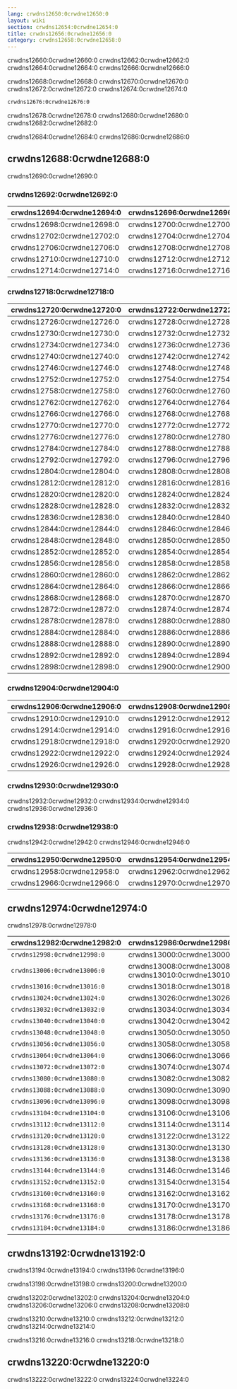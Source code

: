 ```yaml
---
lang: crwdns12650:0crwdne12650:0
layout: wiki
section: crwdns12654:0crwdne12654:0
title: crwdns12656:0crwdne12656:0
category: crwdns12658:0crwdne12658:0
---
```


crwdns12660:0crwdne12660:0 crwdns12662:0crwdne12662:0 crwdns12664:0crwdne12664:0 crwdns12666:0crwdne12666:0

crwdns12668:0crwdne12668:0 crwdns12670:0crwdne12670:0 crwdns12672:0crwdne12672:0 crwdns12674:0crwdne12674:0
```bash
crwdns12676:0crwdne12676:0
```
crwdns12678:0crwdne12678:0 crwdns12680:0crwdne12680:0 crwdns12682:0crwdne12682:0

crwdns12684:0crwdne12684:0 crwdns12686:0crwdne12686:0

## crwdns12688:0crwdne12688:0

crwdns12690:0crwdne12690:0

### crwdns12692:0crwdne12692:0
| crwdns12694:0crwdne12694:0 | crwdns12696:0crwdne12696:0 |
| -------------------------- | -------------------------- |
| crwdns12698:0crwdne12698:0 | crwdns12700:0crwdne12700:0 |
| crwdns12702:0crwdne12702:0 | crwdns12704:0crwdne12704:0 |
| crwdns12706:0crwdne12706:0 | crwdns12708:0crwdne12708:0 |
| crwdns12710:0crwdne12710:0 | crwdns12712:0crwdne12712:0 |
| crwdns12714:0crwdne12714:0 | crwdns12716:0crwdne12716:0 |

### crwdns12718:0crwdne12718:0
| crwdns12720:0crwdne12720:0 | crwdns12722:0crwdne12722:0 | crwdns12724:0crwdne12724:0 |
| -------------------------- | -------------------------- | -------------------------- |
| crwdns12726:0crwdne12726:0 | crwdns12728:0crwdne12728:0 |                            |
| crwdns12730:0crwdne12730:0 | crwdns12732:0crwdne12732:0 |                            |
| crwdns12734:0crwdne12734:0 | crwdns12736:0crwdne12736:0 | crwdns12738:0crwdne12738:0 |
| crwdns12740:0crwdne12740:0 | crwdns12742:0crwdne12742:0 | crwdns12744:0crwdne12744:0 |
| crwdns12746:0crwdne12746:0 | crwdns12748:0crwdne12748:0 | crwdns12750:0crwdne12750:0 |
| crwdns12752:0crwdne12752:0 | crwdns12754:0crwdne12754:0 | crwdns12756:0crwdne12756:0 |
| crwdns12758:0crwdne12758:0 | crwdns12760:0crwdne12760:0 |                            |
| crwdns12762:0crwdne12762:0 | crwdns12764:0crwdne12764:0 |                            |
| crwdns12766:0crwdne12766:0 | crwdns12768:0crwdne12768:0 |                            |
| crwdns12770:0crwdne12770:0 | crwdns12772:0crwdne12772:0 |                            |
| crwdns12776:0crwdne12776:0 | crwdns12780:0crwdne12780:0 |                            |
| crwdns12784:0crwdne12784:0 | crwdns12788:0crwdne12788:0 |                            |
| crwdns12792:0crwdne12792:0 | crwdns12796:0crwdne12796:0 | crwdns12800:0crwdne12800:0 |
| crwdns12804:0crwdne12804:0 | crwdns12808:0crwdne12808:0 |                            |
| crwdns12812:0crwdne12812:0 | crwdns12816:0crwdne12816:0 |                            |
| crwdns12820:0crwdne12820:0 | crwdns12824:0crwdne12824:0 |                            |
| crwdns12828:0crwdne12828:0 | crwdns12832:0crwdne12832:0 |                            |
| crwdns12836:0crwdne12836:0 | crwdns12840:0crwdne12840:0 |                            |
| crwdns12844:0crwdne12844:0 | crwdns12846:0crwdne12846:0 |                            |
| crwdns12848:0crwdne12848:0 | crwdns12850:0crwdne12850:0 |                            |
| crwdns12852:0crwdne12852:0 | crwdns12854:0crwdne12854:0 |                            |
| crwdns12856:0crwdne12856:0 | crwdns12858:0crwdne12858:0 |                            |
| crwdns12860:0crwdne12860:0 | crwdns12862:0crwdne12862:0 |                            |
| crwdns12864:0crwdne12864:0 | crwdns12866:0crwdne12866:0 |                            |
| crwdns12868:0crwdne12868:0 | crwdns12870:0crwdne12870:0 |                            |
| crwdns12872:0crwdne12872:0 | crwdns12874:0crwdne12874:0 | crwdns12876:0crwdne12876:0 |
| crwdns12878:0crwdne12878:0 | crwdns12880:0crwdne12880:0 | crwdns12882:0crwdne12882:0 |
| crwdns12884:0crwdne12884:0 | crwdns12886:0crwdne12886:0 |                            |
| crwdns12888:0crwdne12888:0 | crwdns12890:0crwdne12890:0 |                            |
| crwdns12892:0crwdne12892:0 | crwdns12894:0crwdne12894:0 | crwdns12896:0crwdne12896:0 |
| crwdns12898:0crwdne12898:0 | crwdns12900:0crwdne12900:0 | crwdns12902:0crwdne12902:0 |

### crwdns12904:0crwdne12904:0
| crwdns12906:0crwdne12906:0 | crwdns12908:0crwdne12908:0 |
| -------------------------- | -------------------------- |
| crwdns12910:0crwdne12910:0 | crwdns12912:0crwdne12912:0 |
| crwdns12914:0crwdne12914:0 | crwdns12916:0crwdne12916:0 |
| crwdns12918:0crwdne12918:0 | crwdns12920:0crwdne12920:0 |
| crwdns12922:0crwdne12922:0 | crwdns12924:0crwdne12924:0 |
| crwdns12926:0crwdne12926:0 | crwdns12928:0crwdne12928:0 |

### crwdns12930:0crwdne12930:0

crwdns12932:0crwdne12932:0 crwdns12934:0crwdne12934:0 crwdns12936:0crwdne12936:0

### crwdns12938:0crwdne12938:0

crwdns12942:0crwdne12942:0 crwdns12946:0crwdne12946:0

| crwdns12950:0crwdne12950:0 | crwdns12954:0crwdne12954:0 |
| -------------------------- | -------------------------- |
| crwdns12958:0crwdne12958:0 | crwdns12962:0crwdne12962:0 |
| crwdns12966:0crwdne12966:0 | crwdns12970:0crwdne12970:0 |

## crwdns12974:0crwdne12974:0

crwdns12978:0crwdne12978:0

| crwdns12982:0crwdne12982:0   | crwdns12986:0crwdne12986:0                            | crwdns12990:0crwdne12990:0 | crwdns12994:0crwdne12994:0 |
| ---------------------------- | ----------------------------------------------------- | -------------------------- | -------------------------- |
| `crwdns12998:0crwdne12998:0` | crwdns13000:0crwdne13000:0                            | crwdns13002:0crwdne13002:0 | crwdns13004:0crwdne13004:0 |
| `crwdns13006:0crwdne13006:0` | crwdns13008:0crwdne13008:0 crwdns13010:0crwdne13010:0 | crwdns13012:0crwdne13012:0 | crwdns13014:0crwdne13014:0 |
| `crwdns13016:0crwdne13016:0` | crwdns13018:0crwdne13018:0                            | crwdns13020:0crwdne13020:0 | crwdns13022:0crwdne13022:0 |
| `crwdns13024:0crwdne13024:0` | crwdns13026:0crwdne13026:0                            | crwdns13028:0crwdne13028:0 | crwdns13030:0crwdne13030:0 |
| `crwdns13032:0crwdne13032:0` | crwdns13034:0crwdne13034:0                            | crwdns13036:0crwdne13036:0 | crwdns13038:0crwdne13038:0 |
| `crwdns13040:0crwdne13040:0` | crwdns13042:0crwdne13042:0                            | crwdns13044:0crwdne13044:0 | crwdns13046:0crwdne13046:0 |
| `crwdns13048:0crwdne13048:0` | crwdns13050:0crwdne13050:0                            | crwdns13052:0crwdne13052:0 | crwdns13054:0crwdne13054:0 |
| `crwdns13056:0crwdne13056:0` | crwdns13058:0crwdne13058:0                            | crwdns13060:0crwdne13060:0 | crwdns13062:0crwdne13062:0 |
| `crwdns13064:0crwdne13064:0` | crwdns13066:0crwdne13066:0                            | crwdns13068:0crwdne13068:0 | crwdns13070:0crwdne13070:0 |
| `crwdns13072:0crwdne13072:0` | crwdns13074:0crwdne13074:0                            | crwdns13076:0crwdne13076:0 | crwdns13078:0crwdne13078:0 |
| `crwdns13080:0crwdne13080:0` | crwdns13082:0crwdne13082:0                            | crwdns13084:0crwdne13084:0 | crwdns13086:0crwdne13086:0 |
| `crwdns13088:0crwdne13088:0` | crwdns13090:0crwdne13090:0                            | crwdns13092:0crwdne13092:0 | crwdns13094:0crwdne13094:0 |
| `crwdns13096:0crwdne13096:0` | crwdns13098:0crwdne13098:0                            | crwdns13100:0crwdne13100:0 | crwdns13102:0crwdne13102:0 |
| `crwdns13104:0crwdne13104:0` | crwdns13106:0crwdne13106:0                            | crwdns13108:0crwdne13108:0 | crwdns13110:0crwdne13110:0 |
| `crwdns13112:0crwdne13112:0` | crwdns13114:0crwdne13114:0                            | crwdns13116:0crwdne13116:0 | crwdns13118:0crwdne13118:0 |
| `crwdns13120:0crwdne13120:0` | crwdns13122:0crwdne13122:0                            | crwdns13124:0crwdne13124:0 | crwdns13126:0crwdne13126:0 |
| `crwdns13128:0crwdne13128:0` | crwdns13130:0crwdne13130:0                            | crwdns13132:0crwdne13132:0 | crwdns13134:0crwdne13134:0 |
| `crwdns13136:0crwdne13136:0` | crwdns13138:0crwdne13138:0                            | crwdns13140:0crwdne13140:0 | crwdns13142:0crwdne13142:0 |
| `crwdns13144:0crwdne13144:0` | crwdns13146:0crwdne13146:0                            | crwdns13148:0crwdne13148:0 | crwdns13150:0crwdne13150:0 |
| `crwdns13152:0crwdne13152:0` | crwdns13154:0crwdne13154:0                            | crwdns13156:0crwdne13156:0 | crwdns13158:0crwdne13158:0 |
| `crwdns13160:0crwdne13160:0` | crwdns13162:0crwdne13162:0                            | crwdns13164:0crwdne13164:0 | crwdns13166:0crwdne13166:0 |
| `crwdns13168:0crwdne13168:0` | crwdns13170:0crwdne13170:0                            | crwdns13172:0crwdne13172:0 | crwdns13174:0crwdne13174:0 |
| `crwdns13176:0crwdne13176:0` | crwdns13178:0crwdne13178:0                            | crwdns13180:0crwdne13180:0 | crwdns13182:0crwdne13182:0 |
| `crwdns13184:0crwdne13184:0` | crwdns13186:0crwdne13186:0                            | crwdns13188:0crwdne13188:0 | crwdns13190:0crwdne13190:0 |

## crwdns13192:0crwdne13192:0

crwdns13194:0crwdne13194:0 crwdns13196:0crwdne13196:0

crwdns13198:0crwdne13198:0 crwdns13200:0crwdne13200:0

crwdns13202:0crwdne13202:0 crwdns13204:0crwdne13204:0 crwdns13206:0crwdne13206:0 crwdns13208:0crwdne13208:0

crwdns13210:0crwdne13210:0 crwdns13212:0crwdne13212:0 crwdns13214:0crwdne13214:0

crwdns13216:0crwdne13216:0 crwdns13218:0crwdne13218:0

## crwdns13220:0crwdne13220:0

crwdns13222:0crwdne13222:0 crwdns13224:0crwdne13224:0
